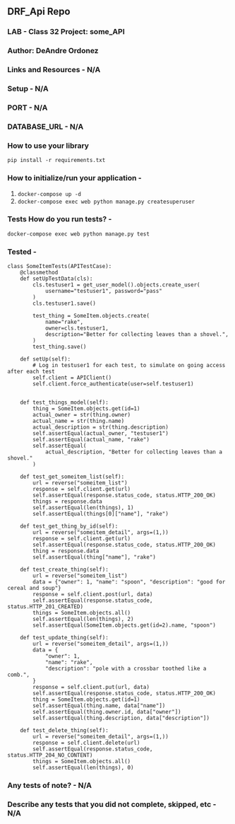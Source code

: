 ## DRF_Api Repo

### LAB - Class 32 Project: some_API

### Author: DeAndre Ordonez

### Links and Resources - N/A

### Setup - N/A

### PORT - N/A

### DATABASE_URL - N/A

### How to use your library

`pip install -r requirements.txt`

### How to initialize/run your application - 

  1. `docker-compose up -d`
  2. `docker-compose exec web python manage.py createsuperuser`

### Tests How do you run tests? - 

`docker-compose exec web python manage.py test`

### Tested - 

```
class SomeItemTests(APITestCase):
    @classmethod
    def setUpTestData(cls):
        cls.testuser1 = get_user_model().objects.create_user(
            username="testuser1", password="pass"
        )
        cls.testuser1.save()

        test_thing = SomeItem.objects.create(
            name="rake",
            owner=cls.testuser1,
            description="Better for collecting leaves than a shovel.",
        )
        test_thing.save()
        
    def setUp(self):
        # Log in testuser1 for each test, to simulate on going access after each test
        self.client = APIClient()
        self.client.force_authenticate(user=self.testuser1)
        

    def test_things_model(self):
        thing = SomeItem.objects.get(id=1)
        actual_owner = str(thing.owner)
        actual_name = str(thing.name)
        actual_description = str(thing.description)
        self.assertEqual(actual_owner, "testuser1")
        self.assertEqual(actual_name, "rake")
        self.assertEqual(
            actual_description, "Better for collecting leaves than a shovel."
        )

    def test_get_someitem_list(self):
        url = reverse("someitem_list")
        response = self.client.get(url)
        self.assertEqual(response.status_code, status.HTTP_200_OK)
        things = response.data
        self.assertEqual(len(things), 1)
        self.assertEqual(things[0]["name"], "rake")

    def test_get_thing_by_id(self):
        url = reverse("someitem_detail", args=(1,))
        response = self.client.get(url)
        self.assertEqual(response.status_code, status.HTTP_200_OK)
        thing = response.data
        self.assertEqual(thing["name"], "rake")

    def test_create_thing(self):
        url = reverse("someitem_list")
        data = {"owner": 1, "name": "spoon", "description": "good for cereal and soup"}
        response = self.client.post(url, data)
        self.assertEqual(response.status_code, status.HTTP_201_CREATED)
        things = SomeItem.objects.all()
        self.assertEqual(len(things), 2)
        self.assertEqual(SomeItem.objects.get(id=2).name, "spoon")

    def test_update_thing(self):
        url = reverse("someitem_detail", args=(1,))
        data = {
            "owner": 1,
            "name": "rake",
            "description": "pole with a crossbar toothed like a comb.",
        }
        response = self.client.put(url, data)
        self.assertEqual(response.status_code, status.HTTP_200_OK)
        thing = SomeItem.objects.get(id=1)
        self.assertEqual(thing.name, data["name"])
        self.assertEqual(thing.owner.id, data["owner"])
        self.assertEqual(thing.description, data["description"])

    def test_delete_thing(self):
        url = reverse("someitem_detail", args=(1,))
        response = self.client.delete(url)
        self.assertEqual(response.status_code, status.HTTP_204_NO_CONTENT)
        things = SomeItem.objects.all()
        self.assertEqual(len(things), 0)
```

### Any tests of note? - N/A

### Describe any tests that you did not complete, skipped, etc - N/A

